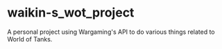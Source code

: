 # waikin-s_wot_project
A personal project using Wargaming's API to do various things related to World of Tanks.
